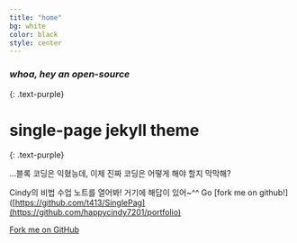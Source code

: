 ```yaml
---
title: "home"
bg: white
color: black
style: center
---
```


### *whoa, hey an open-source*
{: .text-purple}

<span class="fa-stack subtlecircle" style="font-size:100px; background:rgba(255,166,0,0.1)">
  <i class="fa fa-circle fa-stack-2x text-white"></i>
  <i class="fa fa-bicycle fa-stack-1x text-orange"></i>
</span>

# single-page jekyll theme
{: .text-purple}


…블록 코딩은 익혔능데, 이제 진짜 코딩은 어떻게 해야 할지 막막해?

Cindy의 비법 수업 노트를 열어봐! 거기에 해답이 있어~^^ Go [fork me on github!]([https://github.com/t413/SinglePag](https://github.com/happycindy7201/portfolio)

<span id="forkongithub">
  <a href="{{ site.source_link }}" class="bg-blue">
    Fork me on GitHub
  </a>
</span>
